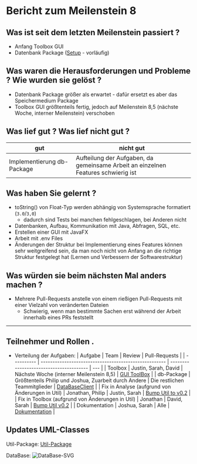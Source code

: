 # Bericht zum Meilenstein 8

## Was ist seit dem letzten Meilenstein passiert ?
- Anfang Toolbox GUI
- Datenbank Package ([Setup](https://weichware10.github.io/dokumente/setup.html) - vorläufig)

## Was waren die Herausforderungen und Probleme ? Wie wurden sie gelöst ?
- Datenbank Package größer als erwartet - dafür ersetzt es aber das Speichermedium Package
- Toolbox GUI größtenteils fertig, jedoch auf Meilenstein 8,5 (nächste Woche, interner Meilenstein) verschoben

## Was lief gut ? Was lief nicht gut ?
| gut                        | nicht gut                                                                               |
| -------------------------- | --------------------------------------------------------------------------------------- |
| Implementierung db-Package | Aufteilung der Aufgaben, da gemeinsame Arbeit an einzelnen Features schwierig ist |

## Was haben Sie gelernt ?
- toString() von Float-Typ werden abhängig von Systemsprache formatiert (`3.0`/`3,0`)
    - dadurch sind Tests bei manchen fehlgeschlagen, bei Anderen nicht
- Datenbanken, Aufbau, Kommunikation mit Java, Abfragen, SQL, etc.
- Erstellen einer GUI mit JavaFX
- Arbeit mit .env Files
- Änderungen der Struktur bei Implementierung eines Features können sehr weitgreifend sein, da man noch nicht von Anfang an die richtige Struktur festgelegt hat (Lernen und Verbessern der Softwarestruktur)

## Was würden sie beim nächsten Mal anders machen ?
- Mehrere Pull-Requests anstelle von einem rießigen Pull-Requests mit einer Vielzahl von veränderten Dateien
    - Schwierig, wenn man bestimmte Sachen erst während der Arbeit innerhalb eines PRs feststellt

---
## Teilnehmer und Rollen .

- Verteilung der Aufgaben:
    | Aufgabe    | Team                                                  | Review                                  | Pull-Requests |
    | ---------- | ----------------------------------------------------- | --------------------------------------- | --- |
    | Toolbox    | Justin, Sarah, David                                  | Nächste Woche (interner Meilenstein 8,5) | [GUI ToolBox](https://github.com/weichware10/toolbox/pull/10) |
    | db-Package | Größtenteils Philip und Joshua, Zuarbeit durch Andere | Die restlichen Teammitglieder            | [DataBaseClient](https://github.com/weichware10/util/pull/20) |
    | Fix in Analyse (aufgrund von Änderungen in Util) | Jonathan, Philip | Justin, Sarah | [Bump Util to v0.2](https://github.com/weichware10/analyse/pull/5) |
    | Fix in Toolbox (aufgrund von Änderungen in Util) | Jonathan | David, Sarah | [Bump Util v0.2](https://github.com/weichware10/toolbox/pull/9) |
    | Dokumentation | Joshua, Sarah | Alle | [Dokumentation](https://github.com/weichware10/meilensteine/pull/66) |

## Updates UML-Classes

Util-Package:
[Util-Package](https://github.com/weichware10/dokumente/tree/main/uml-class/util)

DataBase:
![DataBase-SVG](https://github.com/weichware10/dokumente/blob/main/uml-class/sonstige/database.svg)

